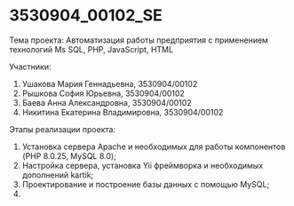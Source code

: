 # 3530904_00102_SE

Тема проекта: Автоматизация работы предприятия с применением технологий Ms SQL, PHP, JavaScript, HTML

Участники:
1. Ушакова Мария Геннадьевна, 3530904/00102
2. Рышкова София Юрьевна, 3530904/00102
3. Баева Анна Александровна, 3530904/00102
4. Никитина Екатерина Владимировна, 3530904/00102

Этапы реализации проекта:
1. Установка сервера Apache и необходимых для работы компонентов (PHP 8.0.25, MySQL 8.0);
2. Настройка сервера, установка Yii фреймворка и необходимых дополнений kartik;
3. Проектирование и построение базы данных с помощью MySQL;
4. 
